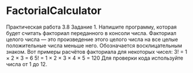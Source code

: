 # FactorialCalculator
Практическая работа 3.8
Задание 1.
Напишите программу, которая будет считать факториал переданного в консоли числа. 
Факториал целого числа — это произведение этого целого числа на все целые положительные числа меньше него. 
Обозначается восклицательным знаком. Вот примеры расчётов факториала для некоторых чисел:
3! = 1 × 2 × 3 = 6
5! = 1 × 2 × 3 × 4 × 5 = 120
Для проверки кода используйте числа от 1 до 12.
